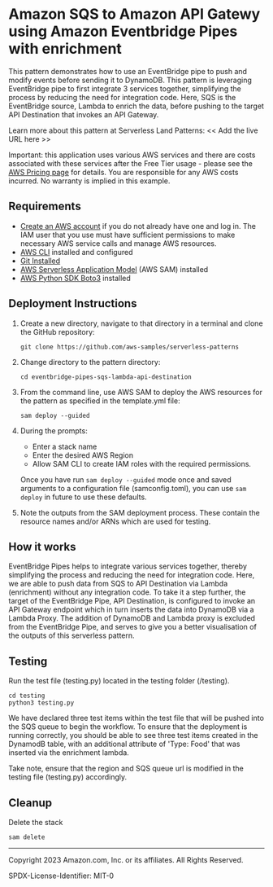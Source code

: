 # Amazon SQS to Amazon API Gatewy using Amazon Eventbridge Pipes with enrichment

This pattern demonstrates how to use an EventBridge pipe to push and modify events before sending it to DynamoDB. This pattern is leveraging EventBridge pipe to first integrate 3 services together, simplifying the process by reducing the need for integration code. Here, SQS is the EventBridge source, Lambda to enrich the data, before pushing to the target API Destination that invokes an API Gateway.

Learn more about this pattern at Serverless Land Patterns: << Add the live URL here >>

Important: this application uses various AWS services and there are costs associated with these services after the Free Tier usage - please see the [AWS Pricing page](https://aws.amazon.com/pricing/) for details. You are responsible for any AWS costs incurred. No warranty is implied in this example.

## Requirements

* [Create an AWS account](https://portal.aws.amazon.com/gp/aws/developer/registration/index.html) if you do not already have one and log in. The IAM user that you use must have sufficient permissions to make necessary AWS service calls and manage AWS resources.
* [AWS CLI](https://docs.aws.amazon.com/cli/latest/userguide/install-cliv2.html) installed and configured
* [Git Installed](https://git-scm.com/book/en/v2/Getting-Started-Installing-Git)
* [AWS Serverless Application Model](https://docs.aws.amazon.com/serverless-application-model/latest/developerguide/serverless-sam-cli-install.html) (AWS SAM) installed
* [AWS Python SDK Boto3](https://boto3.amazonaws.com/v1/documentation/api/latest/guide/quickstart.html) installed

## Deployment Instructions

1. Create a new directory, navigate to that directory in a terminal and clone the GitHub repository:
    ``` 
    git clone https://github.com/aws-samples/serverless-patterns
    ```
1. Change directory to the pattern directory:
    ```
    cd eventbridge-pipes-sqs-lambda-api-destination
    ```
1. From the command line, use AWS SAM to deploy the AWS resources for the pattern as specified in the template.yml file:
    ```
    sam deploy --guided
    ```
1. During the prompts:
    * Enter a stack name
    * Enter the desired AWS Region
    * Allow SAM CLI to create IAM roles with the required permissions.

    Once you have run `sam deploy --guided` mode once and saved arguments to a configuration file (samconfig.toml), you can use `sam deploy` in future to use these defaults.

1. Note the outputs from the SAM deployment process. These contain the resource names and/or ARNs which are used for testing.

## How it works

EventBridge Pipes helps to integrate various services together, thereby simplifying the process and reducing the need for integration code. Here, we are able to push data from SQS to API Destination via Lambda (enrichment) without any integration code. To take it a step further, the target of the EventBridge Pipe, API Destination, is configured to invoke an API Gateway endpoint which in turn inserts the data into DynamoDB via a Lambda Proxy. The addition of DynamoDB and Lambda proxy is excluded from the EventBridge Pipe, and serves to give you a better visualisation of the outputs of this serverless pattern.

## Testing

Run the test file (testing.py) located in the testing folder (/testing). 
```
cd testing
python3 testing.py
```
We have declared three test items within the test file that will be pushed into the SQS queue to begin the workflow. To ensure that the deployment is running correctly, you should be able to see three test items created in the DynamodB table, with an additional attribute of 'Type: Food' that was inserted via the enrichment lambda.

Take note, ensure that the region and SQS queue url is modified in the testing file (testing.py) accordingly.

## Cleanup
 
Delete the stack
```
sam delete
```
----
Copyright 2023 Amazon.com, Inc. or its affiliates. All Rights Reserved.

SPDX-License-Identifier: MIT-0
